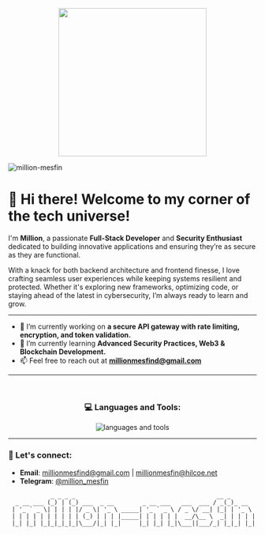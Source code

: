 <div align="center">
  <img height="300" src="https://gifdb.com/images/high/programming-angry-punching-keyboard-fw45yh2e39g24ylb.gif" />
</div>

<div>
    <p><img src="https://komarev.com/ghpvc/?username=million-mesfin&label=Profile%20views&color=0e75b6&style=flat" alt="million-mesfin" /></p>
</div>

# 👋 Hi there! Welcome to my corner of the tech universe!

I'm **Million**, a passionate **Full-Stack Developer** and **Security Enthusiast** dedicated to building innovative applications and ensuring they’re as secure as they are functional.

With a knack for both backend architecture and frontend finesse, I love crafting seamless user experiences while keeping systems resilient and protected. Whether it's exploring new frameworks, optimizing code, or staying ahead of the latest in cybersecurity, I’m always ready to learn and grow.

---

- 🔭 I’m currently working on **a secure API gateway with rate limiting, encryption, and token validation.**
- 🌱 I’m currently learning **Advanced Security Practices, Web3 & Blockchain Development.**
- 📫 Feel free to reach out at **millionmesfind@gmail.com**

---
<br/>
<h3 align="center">💻 Languages and Tools:</h3>
<div align="center">
  <img src="https://skillicons.dev/icons?i=js,react,nodejs,ts,cs,cpp,dotnet,java,py,express,mongodb,jest,cypress,dart,flutter,php,bootstrap,css,sass,redux,html,tailwind,tensorflow,pytorch,mysql,sqlite,aws,docker,azure,bash,firebase,postman,jquery,wordpress,linux,kotlin,materialui,figma,vscode&perline=8" alt="languages and tools" />
</div>
<!--<p><img align="center" src="https://github-readme-streak-stats.herokuapp.com/?user=million-mesfin&" alt="Million Mesfin Streak Stats" /></p> -->

---
### 🤝 Let's connect:
- **Email**: millionmesfind@gmail.com  |  millionmesfin@hilcoe.net
- **Telegram**: [@million_mesfin](https://t.me/million_mesfin)

```
            _ _ _ _                                        __ _       
  _ __ ___ (_) | (_) ___  _ __        _ __ ___   ___  ___ / _(_)_ __  
 | '_ ` _ \| | | | |/ _ \| '_ \ _____| '_ ` _ \ / _ \/ __| |_| | '_ \ 
 | | | | | | | | | | (_) | | | |_____| | | | | |  __/\__ \  _| | | | |
 |_| |_| |_|_|_|_|_|\___/|_| |_|     |_| |_| |_|\___||___/_| |_|_| |_|
                                                                      
```
